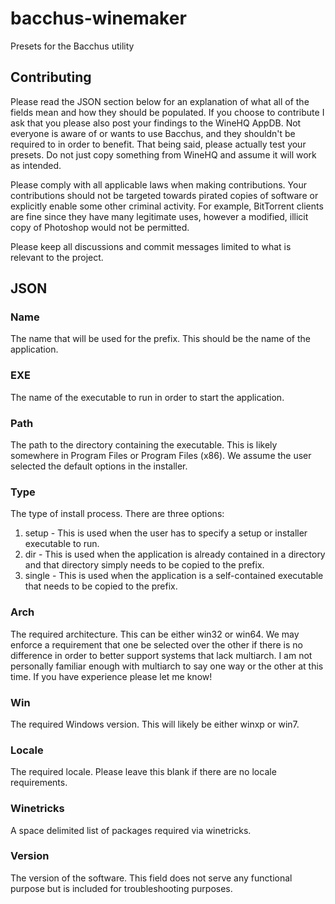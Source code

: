 # bacchus-winemaker
Presets for the Bacchus utility

## Contributing

Please read the JSON section below for an explanation of what all of the fields mean and how they should be populated. If you choose to contribute I ask that you please also post your findings to the WineHQ AppDB. Not everyone is aware of or wants to use Bacchus, and they shouldn't be required to in order to benefit. That being said, please actually test your presets. Do not just copy something from WineHQ and assume it will work as intended.

Please comply with all applicable laws when making contributions. Your contributions should not be targeted towards pirated copies of software or explicitly enable some other criminal activity. For example, BitTorrent clients are fine since they have many legitimate uses, however a modified, illicit copy of Photoshop would not be permitted.

Please keep all discussions and commit messages limited to what is relevant to the project.

## JSON

### Name
The name that will be used for the prefix. This should be the name of the application.

### EXE
The name of the executable to run in order to start the application.

### Path
The path to the directory containing the executable. This is likely somewhere in Program Files or Program Files (x86). We assume the user selected the default options in the installer.

### Type
The type of install process. There are three options:
1. setup - This is used when the user has to specify a setup or installer executable to run.
2. dir - This is used when the application is already contained in a directory and that directory simply needs to be copied to the prefix.
3. single - This is used when the application is a self-contained executable that needs to be copied to the prefix.

### Arch
The required architecture. This can be either win32 or win64. We may enforce a requirement that one be selected over the other if there is no difference in order to better support systems that lack multiarch. I am not personally familiar enough with multiarch to say one way or the other at this time. If you have experience please let me know!

### Win
The required Windows version. This will likely be either winxp or win7.

### Locale
The required locale. Please leave this blank if there are no locale requirements.

### Winetricks
A space delimited list of packages required via winetricks.

### Version
The version of the software. This field does not serve any functional purpose but is included for troubleshooting purposes.
